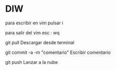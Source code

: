 # DIW
para escribir en vim pulsar i

para salir del vim esc : wq

git pull Descargar desde terminal

git commit -a -m "comentario" Escribir comentario

git push Lanzar a la nube
